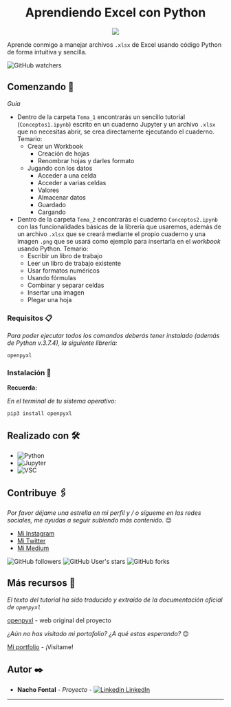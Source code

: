 <h1 align="center"> Aprendiendo Excel con Python </h1>
<p align="center"><img src="https://res.cloudinary.com/dyd911kmh/image/upload/f_auto,q_auto:best/v1590177494/excel2_zfadq1.png"/></p>

Aprende conmigo a manejar archivos `.xlsx` de Excel usando código Python de forma intuitiva y sencilla.

![GitHub watchers](https://img.shields.io/github/watchers/iafp613/learning_python?style=social)


## Comenzando 🚀

_Guía_

- Dentro de la carpeta `Tema_1` encontrarás un sencillo tutorial (`Conceptos1.ipynb`) escrito en un cuaderno Jupyter y un archivo `.xlsx` que no necesitas abrir, se crea directamente ejecutando el cuaderno. Temario:
    + Crear un Workbook
        * Creación de hojas
        * Renombrar hojas y darles formato
    + Jugando con los datos
        * Acceder a una celda
        * Acceder a varias celdas
        * Valores
        * Almacenar datos
        * Guardado
        * Cargando
- Dentro de la carpeta `Tema_2` encontrarás el cuaderno `Conceptos2.ipynb` con las funcionalidades básicas de la librería que usaremos, además de un archivo `.xlsx` que se creará mediante el propio cuaderno y una imagen `.png` que se usará como ejemplo para insertarla en el *workbook* usando Python. Temario:
    + Escribir un libro de trabajo
    + Leer un libro de trabajo existente
    + Usar formatos numéricos
    + Usando fórmulas
    + Combinar y separar celdas
    + Insertar una imagen
    + Plegar una hoja


### Requisitos 📋

_Para poder ejecutar todos los comandos deberás tener instalado (además de Python v.3.7.4), la siguiente librería:_

```
openpyxl
```


### Instalación 🔧

**Recuerda:**

*En el terminal de tu sistema operativo:*

```
pip3 install openpyxl
```


## Realizado con 🛠️

* ![Python](https://img.shields.io/badge/python-306998?style=for-the-badge&logo=python&logoColor=306998&labelColor=FFD43B)
* ![Jupyter](https://img.shields.io/badge/Jupyter-F37626.svg?&style=for-the-badge&logo=Jupyter&logoColor=white)
* ![VSC](https://img.shields.io/badge/Visual_Studio_Code-0078D4?style=for-the-badge&logo=visual%20studio%20code&logoColor=white)


## Contribuye 🖇️

*Por favor déjame una estrella en mi perfil y / o sígueme en las redes sociales, me ayudas a seguir subiendo más contenido.* 😊

- [Mi Instagram](https://instagram.com/nachofp613)
- [Mi Twitter](https://twitter.com/nachofp613)
- [Mi Medium](https://nachofp613.medium.com/)

![GitHub followers](https://img.shields.io/github/followers/iafp613?style=social)
![GitHub User's stars](https://img.shields.io/github/stars/iafp613?style=social)
![GitHub forks](https://img.shields.io/github/forks/iafp613/learning_python?style=social)


## Más recursos 📌

*El texto del tutorial ha sido traducido y extraído de la documentación oficial de `openpyxl`*

[openpyxl](https://pypi.org/project/openpyxl/) - web original del proyecto

*¿Aún no has visitado mi portafolio? ¿A qué estas esperando?* 😊

[Mi portfolio](https://iafp613.github.io) - ¡Visítame!


## Autor ✒️

* **Nacho Fontal** - *Proyecto* - [![Linkedin](https://i.stack.imgur.com/gVE0j.png) LinkedIn](https://www.linkedin.com/in/iafp/)


---